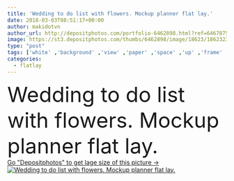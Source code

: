 ```yaml
---
title: 'Wedding to do list with flowers. Mockup planner flat lay.'
date: 2018-03-03T08:51:17+00:00
author: makidotvn
author_url: http://depositphotos.com/portfolio-6462898.html?ref=64678756
image: https://st3.depositphotos.com/thumbs/6462898/image/18623/186232374/api_thumb_450.jpg?forcejpeg=true
type: "post"
tags: ['white' ,'background' ,'view' ,'paper' ,'space' ,'up' ,'frame' ,'modern' ,'pink' ,'concept' ,'lay' ,'blank' ,'stylish' ,'school' ,'notebook' ,'flat' ,'desk' ,'accessories' ,'tape' ,'stationary' ,'trendy' ,'top' ,'college' ,'workspace' ,'planner' ,'overhead' ,'mockup' ,'mock' ,'washi' ,'flatlay' ]
categories: 
  - flatlay
---
```

<div aling="center">
            <font size="60"> Wedding to do list with flowers. Mockup planner flat lay.</font>   
</div>
<div>
    <a href='https://depositphotos.com/186232374/stock-photo-wedding-list-flowers-mockup-planner.html?ref=64678756' target=_blank > Go "Depositphotos" to get lage size of this picture ->
        <img href='https://depositphotos.com/186232374/stock-photo-wedding-list-flowers-mockup-planner.html?ref=64678756' src='https://st3.depositphotos.com/6462898/18623/i/950/depositphotos_186232374-stock-photo-wedding-list-flowers-mockup-planner.jpg?forcejpeg=true' alt='Wedding to do list with flowers. Mockup planner flat lay.' >
    </a>
</div>
